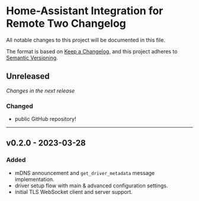 # Home-Assistant Integration for Remote Two Changelog
All notable changes to this project will be documented in this file.

The format is based on [Keep a Changelog](https://keepachangelog.com/en/1.0.0/),
and this project adheres to [Semantic Versioning](https://semver.org/spec/v2.0.0.html).

## Unreleased

_Changes in the next release_

### Changed
- public GitHub repository!

---

## v0.2.0 - 2023-03-28
### Added
- mDNS announcement and `get_driver_metadata` message implementation.
- driver setup flow with main & advanced configuration settings.
- initial TLS WebSocket client and server support.
